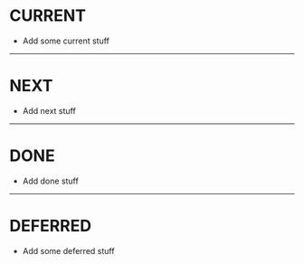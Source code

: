 CURRENT
=======
* Add some current stuff

---

NEXT
====
* Add next stuff

---

DONE
====
* Add done stuff

---

DEFERRED
========
* Add some deferred stuff